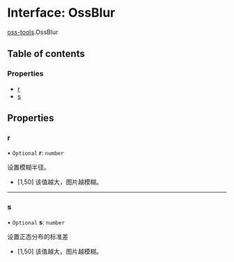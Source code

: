 # Interface: OssBlur

[oss-tools](../wiki/oss-tools).OssBlur

## Table of contents

### Properties

- [r](../wiki/oss-tools.OssBlur#r)
- [s](../wiki/oss-tools.OssBlur#s)

## Properties

### r

• `Optional` **r**: `number`

设置模糊半径。
- [1,50] 该值越大，图片越模糊。

___

### s

• `Optional` **s**: `number`

设置正态分布的标准差
- [1,50] 该值越大，图片越模糊。
